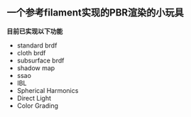 ## 一个参考filament实现的PBR渲染的小玩具 
**目前已实现以下功能**
- standard brdf
- cloth brdf
- subsurface brdf
- shadow map
- ssao
- IBL
- Spherical Harmonics
- Direct Light
- Color Grading
